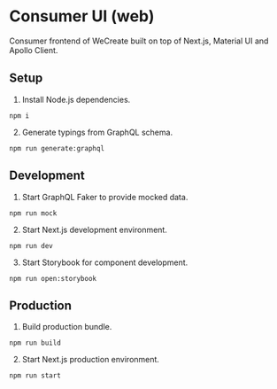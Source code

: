 # Consumer UI (web)

Consumer frontend of WeCreate built on top of Next.js, Material UI and Apollo Client.

## Setup

1. Install Node.js dependencies.

```
npm i
```

2. Generate typings from GraphQL schema.

```
npm run generate:graphql
```

## Development

1. Start GraphQL Faker to provide mocked data.

```
npm run mock
```

2. Start Next.js development environment.

```
npm run dev
```

3. Start Storybook for component development.

```
npm run open:storybook
```

## Production

1. Build production bundle.

```
npm run build
```

2. Start Next.js production environment.

```
npm run start
```
